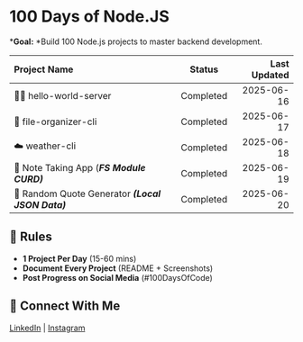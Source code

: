 # 100 Days of Node.JS

***Goal:** *Build 100 Node.js projects to master backend development.

| Project Name                                     |   Status   | Last Updated |
| :----------------------------------------------- | :---------: | -----------: |
| 🤝🏻 hello-world-server                               |  Completed  |   2025-06-16 |
| 📂 file-organizer-cli                               |  Completed  |   2025-06-17 |
| ☁️ weather-cli                                      |  Completed  |   2025-06-18 |
| 📙 Note Taking App (***FS Module CURD)***         |  Completed  |   2025-06-19 |
| 🎲 Random Quote Generator ***(Local JSON Data)*** | Completed |   2025-06-20 |

## 🎯 Rules

- **1 Project Per Day** (15-60 mins)
- **Document Every Project** (README + Screenshots)
- **Post Progress on Social Media** (#100DaysOfCode)

## 🔗 Connect With Me

[LinkedIn](https://www.linkedin.com/in/seayeshaiftikhar/) | [Instagram](https://www.instagram.com/aishayyy____/)
